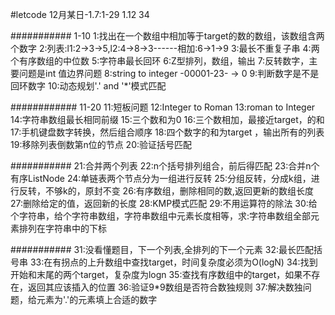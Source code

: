 #letcode
12月某日-1.7:1-29
1.12 34

###########
1-10
1:找出在一个数组中相加等于target的数的数组，该数组含两个数字
2:列表:l1:2->3->5,l2:4->8->3------相加:6->1->9
3:最长不重复子串
4:两个有序数组的中位数
5:字符串最长回环
6:Z型排列，数组，输出
7:反转数字，主要问题是int 值边界问题
8:string to integer -00001-23-  -> 0
9:判断数字是不是回环数字
10:动态规划'.' and '*'模式匹配


############
11-20
11:短板问题
12:Integer to Roman
13:roman to Integer
14:字符串数组最长相同前缀
15:三个数和为0
16:三个数相加，最接近target，的和
17:手机键盘数字转换，然后组合顺序
18:四个数字的和为target ，输出所有的列表
19:移除列表倒数第n位的节点
20:验证括号匹配


###########
21:合并两个列表
22:n个括号排列组合，前后得匹配
23:合并n个有序ListNode
24:单链表两个节点分为一组进行反转
25:分组反转，分成k组，进行反转，不够k的，原封不变
26:有序数组，删除相同的数,返回更新的数组长度
27:删除给定的值，返回新的长度
28:KMP模式匹配
29:不用运算符的除法
30:给个字符串，给个字符串数组，字符串数组中元素长度相等，求:字符串数组全部元素排列在字符串中的下标


###########
31:没看懂题目，下一个列表,全排列的下一个元素
32:最长匹配括号串
33:在有拐点的上升数组中查找target，时间复杂度必须为O(logN)
34:找到开始和末尾的两个target，复杂度为logn
35:查找有序数组中的target，如果不存在，返回其应该插入的位置
36:验证9*9数组是否符合数独规则
37:解决数独问题，给元素为'.'的元素填上合适的数字

